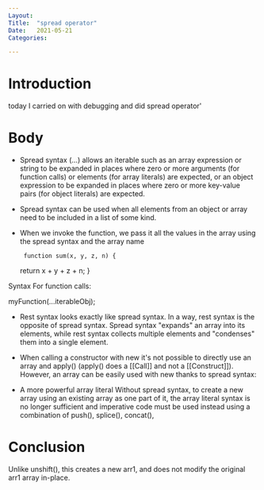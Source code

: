```yaml
---
Layout:
Title:	"spread operator"
Date:	2021-05-21
Categories:

---
```


# Introduction

today I carried on with debugging and did spread operator'

#  Body

- Spread syntax (...) allows an iterable such as an array expression or string to be expanded in places where zero or more arguments   (for function calls) or elements (for array literals) are expected, or an object expression to be expanded in places where zero or more key-value pairs (for object literals) are expected.

- Spread syntax can be used when all elements from an object or array need to be included in a list of some kind. 

- When we invoke the function, we pass it all the values in the array using the spread syntax and the array name

       function sum(x, y, z, n) {
  return x + y + z + n;
}


Syntax
For function calls:

myFunction(...iterableObj);

- Rest syntax looks exactly like spread syntax. In a way, rest syntax is the opposite of spread syntax. Spread syntax "expands" an array into its elements, while rest syntax collects multiple elements and "condenses" them into a single element.

- When calling a constructor with new it's not possible to directly use an array and apply() (apply() does a [[Call]] and not a [[Construct]]). However, an array can be easily used with new thanks to spread syntax:

- A more powerful array literal
Without spread syntax, to create a new array using an existing array as one part of it, the array literal syntax is no longer sufficient and imperative code must be used instead using a combination of push(), splice(), concat(), 

# Conclusion 

Unlike unshift(), this creates a new arr1, and does not modify the original arr1 array in-place.